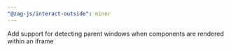 ```yaml
---
"@zag-js/interact-outside": minor
---
```


Add support for detecting parent windows when components are rendered within an iframe
